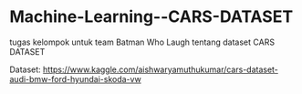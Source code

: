# Machine-Learning--CARS-DATASET
tugas kelompok untuk team Batman Who Laugh tentang dataset CARS DATASET

Dataset:
https://www.kaggle.com/aishwaryamuthukumar/cars-dataset-audi-bmw-ford-hyundai-skoda-vw
